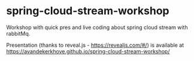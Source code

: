 # spring-cloud-stream-workshop
Workshop with quick pres and live coding about spring cloud stream with rabbitMq.

Presentation (thanks to reveal.js - https://revealjs.com/#/) is available at https://avandekerkhove.github.io/spring-cloud-stream-workshop/
